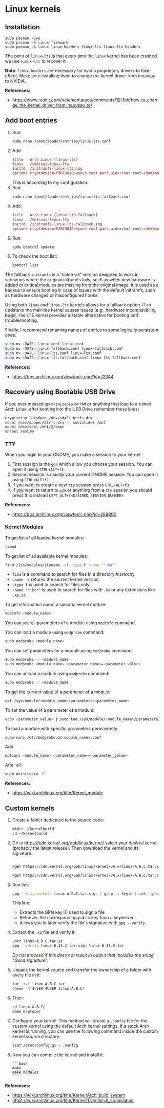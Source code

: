# Linux kernels

## Installation

```shell
sudo pacman -Syu
sudo pacman -S linux-firmware
sudo pacman -S linux linux-headers linux-lts linux-lts-headers
```

The point of `linux-lts` is that every time the `linux` kernel has been crashed we use `linux-lts` to recover it.

**Note:** `linux-headers` are necessary for nvidia proprietary drivers to take effect. Make sure installing them to change the kernel driver from nouveau to NVIDIA.

**References:**

- <https://www.reddit.com/r/elementaryos/comments/12ii1qh/how_to_change_the_kernel_driver_from_nouveau_to/>

## Add boot entries

1. Run:
   ```bash
   sudo nano /boot/loader/entries/linux-lts.conf
   ```
2. Add:
   ```conf
   title   Arch Linux (linux-lts)
   linux   /vmlinuz-linux-lts
   initrd  /initramfs-linux-lts.img
   options cryptdevice=PARTUUID=<your-root-partuuid>:root root=/dev/mapper/root zswap.enabled=0 rootflags=subvol=@ rw rootfstype=btrfs
   ```
   This is according to my configuration.
3. Run:
   ```bash
   sudo nano /boot/loader/entries/linux-lts-fallback.conf
   ```
4. Add:
   ```conf
   title   Arch Linux (linux-lts-fallback)
   linux   /vmlinuz-linux-lts
   initrd  /initramfs-linux-lts-fallback.img
   options cryptdevice=PARTUUID=<your-root-partuuid>:root root=/dev/mapper/root zswap.enabled=0 rootflags=subvol=@ rw rootfstype=btrfs
   ```
5. Run:
   ```bash
   sudo bootctl update
   ```
6. To check the boot list:
   ```bash
   bootctl list
   ```

The fallback `initramfs` is a "catch-all" version designed to work in scenarios where the original initramfs fails, such as when new hardware is added or critical modules are missing from the original image. It is used as a backup to ensure booting in case of issues with the default initramfs, such as hardware changes or misconfigured hooks.

Using both `linux` and `linux-lts` kernels allows for a fallback option. If an update to the mainline kernel causes issues (e.g., hardware incompatibility, bugs), the LTS kernel provides a stable alternative for booting and troubleshooting.

Finally, I recommend renaming names of entries to some logically persistent ones:

```bash
sudo mv <DATE>_linux.conf linux.conf
sudo mv <DATE>_linux-fallback.conf linux-fallback.conf
sudo mv <DATE>_linux-lts.conf linux-lts.conf
sudo mv <DATE>_linux-lts-fallback.conf linux-lts-fallback.conf
```

**References:**

- <https://bbs.archlinux.org/viewtopic.php?id=72344>

## Recovery using Bootable USB Drive

If you ever messed up `mkinitcpio` or `PAM` or anything that lead to a ruined Arch Linux, after booting into the USB Drive remember these lines:

```bash
cryptsetup luksOpen /dev/sda2/ btrfs-drv
mount /dev/mapper/btrfs-drv -o subvolid=5 /mnt
mount /dev/sda1 /mnt/@/boot
chroot /mnt/@
```

### TTY

When you login to your GNOME, you make a session to your kernel:

1. First session is the `gdm` which allow you choose your session. You can open it using `CTRL+ALT+f1`.
2. Second session is usually your current GNOME session. You can open it using `CTRL+ALT+f2`.
3. If you want to create a new `tty` session press `CTRL+ALT+f3`.
4. If you want to return to `gdm` or anything from a `tty` session you should press this instead `LEFT_ALT+f<DESIRED_SESSION_NUMBER>`.

**References:**

- <https://bbs.archlinux.org/viewtopic.php?id=289800>

### Kernel Modules

To get list of all loaded kernel modules:

```bash
lsmod
```

To get list of all available kernel modules:

```bash
find /lib/modules/$(uname -r) -type f -name "*.ko*"
```

- `find` is a command to search for files in a directory hierarchy.
- `uname -r` returns the current kernel version.
- `-type f` is used to search for files only.
- `-name "*.ko*"` is used to search for files with `.ko` or any extensions like `.ko.xz`.

To get information about a specific kernel module:

```bash
modinfo <module_name>
```

You can see all parameters of a module using `modinfo` command.

You can load a module using `modprobe` command:

```bash
sudo modprobe <module_name>
```

You can set parameters for a module using `modprobe` command:

```bash
sudo modprobe -r <module_name>
sudo modprobe <module_name> <parameter_name>=<parameter_value>
```

You can unload a module using `modprobe` command:

```bash
sudo modprobe -r <module_name>
```

To get the current value of a parameter of a module:

```bash
cat /sys/module/<module_name>/parameters/<parameter_name>
```

To set the value of a parameter of a module:

```bash
echo <parameter_value> | sudo tee /sys/module/<module_name>/parameters/<parameter_name>
```

To load a module with specific parameters permanently:

```bash
sudo nano /etc/modprobe.d/<module_name>.conf
```

Add:

```bash
options <module_name> <parameter_name>=<parameter_value>
```

After all:

```bash
sudo mkinitcpio -P
```

**References:**

- <https://wiki.archlinux.org/title/Kernel_module>

## Custom kernels

1.  Create a folder dedicated to the source code:
    ```bash
    mkdir ~/kernelbuild
    cd ~/kernelbuild
    ```
2.  Go to <https://cdn.kernel.org/pub/linux/kernel/> select your desired kernel (probably the latest release). Then download the kernel and its signature:

    ```bash

    wget https://cdn.kernel.org/pub/linux/kernel/vA.x/linux-A.B.C.tar.xz

    wget https://cdn.kernel.org/pub/linux/kernel/vA.x/linux-A.B.C.tar.sign
    ```

3.  Run this:

    ```bash
    gpg --list-packets linux-A.B.C.tar.sign | grep -i keyid | awk '{print $NF}' | xargs gpg --recv-keys
    ```

    This line:

    - Extracts the GPG key ID used to sign a file.
    - Retrieves the corresponding public key from a keyserver.
    - Allows you to later verify the file's signature with `gpg --verify`.

4.  Extract the `.xz` file and verify it:

    ```bash
    unxz linux-A.B.C.tar.xz
    gpg --verify linux-6.13.2.tar.sign linux-6.13.2.tar
    ```

    _Do not proceed if this does not result in output that includes the string "Good signature"._

5.  Unpack the kernel source and transfer the ownership of a folder with every file in it:
    ```bash
    tar -xvf linux-A.B.C.tar
    chown -R $USER:$USER linux-A.B.C/
    ```
6.  Then:
    ```bash
    cd linux-A.B.C/
    make mrproper
    ```
7.  Configure your kernel:
    This method will create a `.config` file for the custom kernel using the default Arch kernel settings. If a stock Arch kernel is running, you can use the following command inside the custom kernel source directory:
    ```bash
    zcat /proc/config.gz > .config
    ```
8.  Now you can compile the kernel and install it:

        ```bash
        make
        make modules
        ```

**References:**

- <https://wiki.archlinux.org/title/Kernel/Arch_build_system>
- <https://wiki.archlinux.org/title/Kernel/Traditional_compilation>
